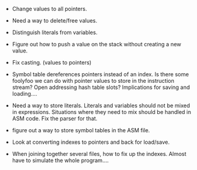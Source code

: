 
* Change values to all pointers.

* Need a way to delete/free values.

* Distinguish literals from variables.

* Figure out how to push a value on the stack without creating a new value.

* Fix casting. (values to pointers)

* Symbol table dereferences pointers instead of an index. Is there some
foolyfoo we can do with pointer values to store in the instruction stream?
Open addressing hash table slots? Implications for saving and loading....

* Need a way to store literals. Literals and variables should not be mixed
in expressions. Situations where they need to mix should be handled in ASM
code. Fix the parser for that.

* figure out a way to store symbol tables in the ASM file.

* Look at converting indexes to pointers and back for load/save.

* When joining together several files, how to fix up the indexes. Almost
have to simulate the whole program....